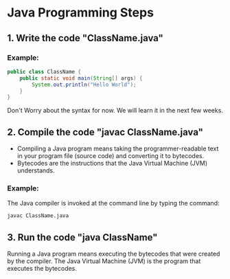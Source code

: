 # Java Programming Steps

## 1. Write the code "ClassName.java"

### Example:

```java
public class ClassName {
    public static void main(String[] args) {
        System.out.println("Hello World");
    }
}
```

Don't Worry about the syntax for now. We will learn it in the next few weeks.

## 2. Compile the code "javac ClassName.java"

* Compiling a Java program means taking the programmer-readable text in your program file (source code) and converting
  it to bytecodes.
* Bytecodes are the instructions that the Java Virtual Machine (JVM) understands.

### Example:

The Java compiler is invoked at the command line by typing the command:

```bash
javac ClassName.java
```

## 3. Run the code "java ClassName"

Running a Java program means executing the bytecodes that were created by the compiler.
The Java Virtual Machine (JVM) is the program that executes the bytecodes.